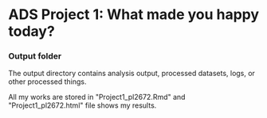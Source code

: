 # ADS Project 1: What made you happy today?
### Output folder

The output directory contains analysis output, processed datasets, logs, or other processed things.

All my works are stored in "Project1_pl2672.Rmd" and "Project1_pl2672.html" file shows my results.